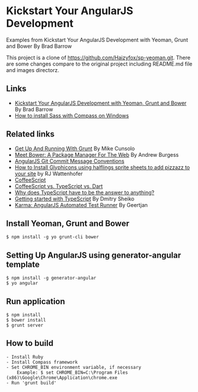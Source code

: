 Kickstart Your AngularJS Development
====================================

Examples from Kickstart Your AngularJS Development with Yeoman, Grunt and Bower By Brad Barrow

This project is a clone of https://github.com/Haizyfox/sp-yeoman.git. There are some changes compare to the original project including README.md file and images directorz. 


## Links
- [Kickstart Your AngularJS Development with Yeoman, Grunt and Bower](http://www.sitepoint.com/kickstart-your-angularjs-development-with-yeoman-grunt-and-bower/) By Brad Barrow
- [How to install Sass with Compass on Windows](http://www.codechewing.com/library/how-to-install-sass-with-compass-on-windows/)

## Related links
- [Get Up And Running With Grunt](http://coding.smashingmagazine.com/2013/10/29/get-up-running-grunt/) By Mike Cunsolo
- [Meet Bower: A Package Manager For The Web](http://net.tutsplus.com/tutorials/tools-and-tips/meet-bower-a-package-manager-for-the-web/) By Andrew Burgess
- [AngularJS Git Commit Message Conventions](https://docs.google.com/document/d/1QrDFcIiPjSLDn3EL15IJygNPiHORgU1_OOAqWjiDU5Y/edit)
- [How to Install Glyphicons using halflings sprite sheets to add pizzazz to your site](http://rjwattenhofer.com/technical/glyphicons/) by RJ Wattenhofer
- [CoffeeScript](http://coffeescript.org/)
- [CoffeeScript vs. TypeScript vs. Dart](http://codeforhire.com/2013/06/18/coffeescript-vs-typescript-vs-dart/)
- [Why does TypeScript have to be the answer to anything?](http://www.hanselman.com/blog/WhyDoesTypeScriptHaveToBeTheAnswerToAnything.aspx)
- [Getting started with TypeScript](http://dsheiko.com/weblog/getting-started-with-typescript) By Dmitry Sheiko
- [Karma: AngularJS Automated Test Runner](https://blogs.oracle.com/geertjan/entry/karma_angularjs_with_netbeans_ide) By Geertjan

## Install Yeoman, Grunt and Bower
	$ npm install -g yo grunt-cli bower

## Setting Up AngularJS using generator-angular template
	$ npm install -g generator-angular
	$ yo angular 

## Run application
	$ npm install
	$ bower install
	$ grunt server

## How to build
	- Install Ruby
	- Install Compass framework
	- Set CHROME_BIN environment variable, if necessary
		Example: $ set CHROME_BIN=C:\Program Files (x86)\Google\Chrome\Application\chrome.exe
	- Run 'grunt build'